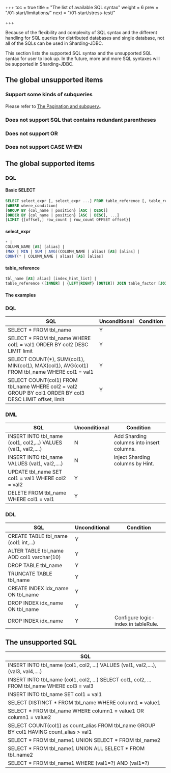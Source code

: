 +++
toc = true
title = "The list of available SQL syntax"
weight = 6
prev = "/01-start/limitations/"
next = "/01-start/stress-test/"

+++

Because of the flexibility and complexity of SQL syntax and the different handling for SQL queries for distributed databases and single database, not all of the SQLs can be used in Sharding-JDBC.

This section lists the supported SQL syntax and the unsupported SQL syntax for user to look up. In the future, more and more SQL syntaxes will be supported in Sharding-JDBC.

## The global unsupported items

### Support some kinds of subqueries
Please refer to [The Pagination and subquery](/02-guide/subquery/)。

### Does not support SQL that contains redundant parentheses

### Does not support OR

### Does not support CASE WHEN

## The global supported items

### DQL

#### Basic SELECT

```sql
SELECT select_expr [, select_expr ...] FROM table_reference [, table_reference ...]
[WHERE where_condition] 
[GROUP BY {col_name | position} [ASC | DESC]] 
[ORDER BY {col_name | position} [ASC | DESC], ...] 
[LIMIT {[offset,] row_count | row_count OFFSET offset}]
```

#### select_expr

```sql
* | 
COLUMN_NAME [AS] [alias] | 
(MAX | MIN | SUM | AVG)(COLUMN_NAME | alias) [AS] [alias] | 
COUNT(* | COLUMN_NAME | alias) [AS] [alias]
```

#### table_reference

```sql
tbl_name [AS] alias] [index_hint_list] | 
table_reference ([INNER] | {LEFT|RIGHT} [OUTER]) JOIN table_factor [JOIN ON conditional_expr | USING (column_list)] | 
```

#### The examples

### DQL

| SQL                                                                                                     | Unconditional | Condition |
| ------------------------------------------------------------------------------------------------------- | --------- | ------- |
| SELECT * FROM tbl_name                                                                                  | Y        |         |
| SELECT * FROM tbl_name WHERE col1 = val1 ORDER BY col2 DESC LIMIT limit                                 | Y        |         |
| SELECT COUNT(*), SUM(col1), MIN(col1), MAX(col1), AVG(col1) FROM tbl_name WHERE col1 = val1             | Y        |         |
| SELECT COUNT(col1) FROM tbl_name WHERE col2 = val2 GROUP BY col1 ORDER BY col3 DESC LIMIT offset, limit | Y        |         |

### DML

| SQL                                                           | Unconditional | Condition            |
| ------------------------------------------------------------- | --------- | ------------------ |
| INSERT INTO tbl_name (col1, col2,...) VALUES (val1, val2,....)| N        |  Add Sharding columns into insert columns.  |
| INSERT INTO tbl_name VALUES (val1, val2,....)                 | N        | Inject Sharding columns by Hint.   |
| UPDATE tbl_name SET col1 = val1 WHERE col2 = val2             | Y        |                    |
| DELETE FROM tbl_name WHERE col1 = val1                        | Y       |                    |

### DDL

| SQL                                                           | Unconditional | Condition          |
| ------------------------------------------------------------- | --------- | ------------------ |
| CREATE TABLE tbl_name (col1 int,...)                          |Y        |                    |
| ALTER TABLE tbl_name ADD col1 varchar(10)                     | Y        |                    |
| DROP TABLE tbl_name                                           | Y        |                    |
| TRUNCATE TABLE tbl_name                                       | Y        |                    |
| CREATE INDEX idx_name ON tbl_name                             | Y        |                    |
| DROP INDEX idx_name ON tbl_name                               | Y        |                    |
| DROP INDEX idx_name                                           | Y        | Configure logic-index in tableRule.|

## The unsupported SQL

| SQL                                                                                           |
| --------------------------------------------------------------------------------------------- |
| INSERT INTO tbl_name (col1, col2, ...) VALUES (val1, val2,....), (val3, val4,....)            |
| INSERT INTO tbl_name (col1, col2, ...) SELECT col1, col2, ... FROM tbl_name WHERE col3 = val3 |
| INSERT INTO tbl_name SET col1 = val1                                                          |
| SELECT DISTINCT * FROM tbl_name WHERE column1 = value1                                        |
| SELECT * FROM tbl_name WHERE column1 = value1 OR column1 = value2                             |
| SELECT COUNT(col1) as count_alias FROM tbl_name GROUP BY col1 HAVING count_alias > val1       |
| SELECT * FROM tbl_name1 UNION SELECT * FROM tbl_name2                                         |
| SELECT * FROM tbl_name1 UNION ALL SELECT * FROM tbl_name2                                     |
| SELECT * FROM tbl_name1 WHERE (val1=?) AND (val1=?)                                           |
